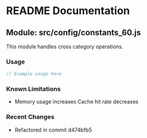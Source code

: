 # README Documentation

## Module: src/config/constants_60.js

This module handles cross category operations.

### Usage

```javascript
// Example usage here
```

### Known Limitations

- Memory usage increases Cache hit rate decreases

### Recent Changes

- Refactored in commit d474bfb5
